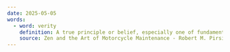 ```yaml
---
date: 2025-05-05
words:
  - word: verity
    definition: A true principle or belief, especially one of fundamental importance.
    source: Zen and the Art of Motorcycle Maintenance - Robert M. Pirsig
---
```

